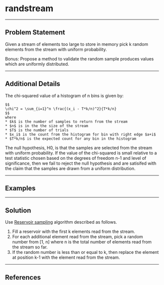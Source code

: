 # randstream

---
## Problem Statement
Given a stream of elements too large to store in memory pick k random elements
from the stream with uniform probability.

Bonus: Propose a method to validate the random sample produces values which
are uniformly distributed.

---
## Additional Details
The chi-squared value of a histogram of n bins is given by:
```
$$
\chi^2 = \sum_{i=1}^n \frac{(x_i - T*k/n)^2}{T*k/n}
$$
where
* $k$ is the number of samples to return from the stream
* $n$ is in the the size of the stream
* $T$ is the number of trials
* $x_i$ is the count from the histogram for bin with right edge $a+i$
* $T*k/n$ is the expected count for any bin in the histogram
```

The null hypothesis, H0, is that the samples are selected from the stream
with uniform probability.  If the value of the chi-squared is small relative
to a test statistic chosen based on the degrees of freedom n-1 and level of
significance, then we fail to reject the null hypothesis and are satisifed
with the claim that the samples are drawn from a uniform distribution.

---
## Examples

---
## Solution
Use [Reservoir sampling](https://en.wikipedia.org/wiki/Reservoir_sampling)
algorithm described as follows.
1. Fill a reservoir with the first k elements read from the stream.
2. For each additional element read from the stream, pick a random number
from [1, n] where n is the total number of elements read from the stream so
far.
3. If the random number is less than or equal to k, then replace the element
at position k-1 with the element read from the stream.

---
## References

